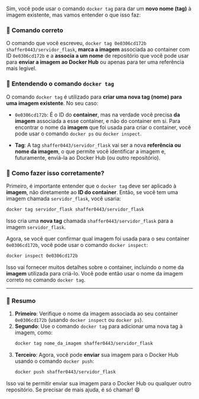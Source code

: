 Sim, você pode usar o comando `docker tag` para dar um **novo nome (tag)** à imagem existente, mas vamos entender o que isso faz:

### 🔹 **Comando correto**
O comando que você escreveu, `docker tag 0e0306cd172b shaffer0443/servidor_flask`, **marca a imagem** associada ao container com ID `0e0306cd172b` e a **associa a um nome** de repositório que você pode usar para **enviar a imagem ao Docker Hub** ou apenas para ter uma referência mais legível.

### 🔹 **Entendendo o comando `docker tag`**
O comando `docker tag` é utilizado para **criar uma nova tag (nome) para uma imagem existente**. No seu caso:

- `0e0306cd172b`: É o ID do **container**, mas na verdade você precisa **da imagem** associada a esse container, e não do container em si. Para encontrar o nome da **imagem** que foi usada para criar o container, você pode usar o comando `docker ps` ou `docker inspect`.

- **Tag**: A tag `shaffer0443/servidor_flask` vai ser a nova **referência ou nome da imagem**, o que permite você identificar a imagem e, futuramente, enviá-la ao Docker Hub (ou outro repositório).

### 🔹 **Como fazer isso corretamente?**

Primeiro, é importante entender que o `docker tag` deve ser aplicado à **imagem**, não diretamente ao **ID do container**. Então, se você tem uma imagem chamada `servidor_flask`, você usaria:

```bash
docker tag servidor_flask shaffer0443/servidor_flask
```

Isso cria uma **nova tag** chamada `shaffer0443/servidor_flask` para a imagem `servidor_flask`.

Agora, se você quer confirmar qual imagem foi usada para o seu container `0e0306cd172b`, você pode usar o comando `docker inspect`:

```bash
docker inspect 0e0306cd172b
```

Isso vai fornecer muitos detalhes sobre o container, incluindo o nome da **imagem** utilizada para criá-lo. Você pode então usar o nome da imagem correto no comando `docker tag`.

---

### 🔹 **Resumo**
1. **Primeiro**: Verifique o nome da imagem associada ao seu container `0e0306cd172b` (usando `docker inspect` ou `docker ps`).
2. **Segundo**: Use o comando `docker tag` para adicionar uma nova tag à imagem, como:  
   ```bash
   docker tag nome_da_imagem shaffer0443/servidor_flask
   ```
3. **Terceiro**: Agora, você pode **enviar** sua imagem para o Docker Hub usando o comando `docker push`:
   ```bash
   docker push shaffer0443/servidor_flask
   ```

Isso vai te permitir enviar sua imagem para o Docker Hub ou qualquer outro repositório. Se precisar de mais ajuda, é só chamar! 😄
